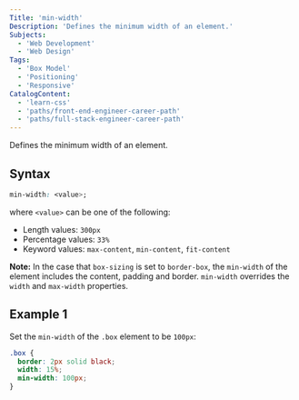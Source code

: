 ```yaml
---
Title: 'min-width'
Description: 'Defines the minimum width of an element.'
Subjects:
  - 'Web Development'
  - 'Web Design'
Tags:
  - 'Box Model'
  - 'Positioning'
  - 'Responsive'
CatalogContent:
  - 'learn-css'
  - 'paths/front-end-engineer-career-path'
  - 'paths/full-stack-engineer-career-path'
---
```


Defines the minimum width of an element.

## Syntax

```css
min-width: <value>;
```

where `<value>` can be one of the following:

- Length values: `300px`
- Percentage values: `33%`
- Keyword values: `max-content`, `min-content`, `fit-content`

**Note:** In the case that `box-sizing` is set to `border-box`, the `min-width` of the element includes the content, padding and border. `min-width` overrides the `width` and `max-width` properties.

## Example 1

Set the `min-width` of the `.box` element to be `100px`:

```css
.box {
  border: 2px solid black;
  width: 15%;
  min-width: 100px;
}
```
